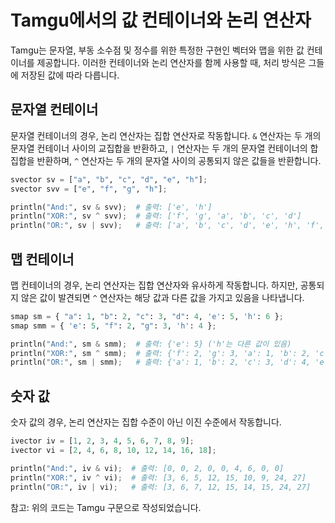 # Tamgu에서의 값 컨테이너와 논리 연산자

Tamgu는 문자열, 부동 소수점 및 정수를 위한 특정한 구현인 벡터와 맵을 위한 값 컨테이너를 제공합니다. 이러한 컨테이너와 논리 연산자를 함께 사용할 때, 처리 방식은 그들에 저장된 값에 따라 다릅니다.

## 문자열 컨테이너

문자열 컨테이너의 경우, 논리 연산자는 집합 연산자로 작동합니다. `&` 연산자는 두 개의 문자열 컨테이너 사이의 교집합을 반환하고, `|` 연산자는 두 개의 문자열 컨테이너의 합집합을 반환하며, `^` 연산자는 두 개의 문자열 사이의 공통되지 않은 값들을 반환합니다.

```python
svector sv = ["a", "b", "c", "d", "e", "h"];
svector svv = ["e", "f", "g", "h"];

println("And:", sv & svv);  # 출력: ['e', 'h']
println("XOR:", sv ^ svv);  # 출력: ['f', 'g', 'a', 'b', 'c', 'd']
println("OR:", sv | svv);   # 출력: ['a', 'b', 'c', 'd', 'e', 'h', 'f', 'g']
```

## 맵 컨테이너

맵 컨테이너의 경우, 논리 연산자는 집합 연산자와 유사하게 작동합니다. 하지만, 공통되지 않은 값이 발견되면 `^` 연산자는 해당 값과 다른 값을 가지고 있음을 나타냅니다.

```python
smap sm = { "a": 1, "b": 2, "c": 3, "d": 4, 'e': 5, 'h': 6 };
smap smm = { 'e': 5, "f": 2, "g": 3, 'h': 4 };

println("And:", sm & smm);  # 출력: {'e': 5} ('h'는 다른 값이 있음)
println("XOR:", sm ^ smm);  # 출력: {'f': 2, 'g': 3, 'a': 1, 'b': 2, 'c': 3, 'd': 4}
println("OR:", sm | smm);   # 출력: {'a': 1, 'b': 2, 'c': 3, 'd': 4, 'e': 5, 'h': 6, 'f': 2, 'g': 3}
```

## 숫자 값

숫자 값의 경우, 논리 연산자는 집합 수준이 아닌 이진 수준에서 작동합니다.

```python
ivector iv = [1, 2, 3, 4, 5, 6, 7, 8, 9];
ivector vi = [2, 4, 6, 8, 10, 12, 14, 16, 18];

println("And:", iv & vi);  # 출력: [0, 0, 2, 0, 0, 4, 6, 0, 0]
println("XOR:", iv ^ vi);  # 출력: [3, 6, 5, 12, 15, 10, 9, 24, 27]
println("OR:", iv | vi);   # 출력: [3, 6, 7, 12, 15, 14, 15, 24, 27]
```

참고: 위의 코드는 Tamgu 구문으로 작성되었습니다.